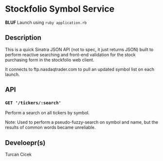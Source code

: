 # Stockfolio Symbol Service

**BLUF** Launch using `ruby application.rb`

## Description

This is a quick Sinatra JSON API (not to spec, it just returns JSON) built to perform reactive searching and front-end validation for the stock purchasing form in the stockfolio web client.

It connects to ftp.nasdaqtrader.com to pull an updated symbol list on each launch.

## API

### `GET '/tickers/:search'`

Perform a search on all tickers by symbol.

Note: Used to perform a pseudo-fuzzy-search on symbol and name, but the results of common words became unreliable.

## Develoepr(s)

Turcan Cicek
